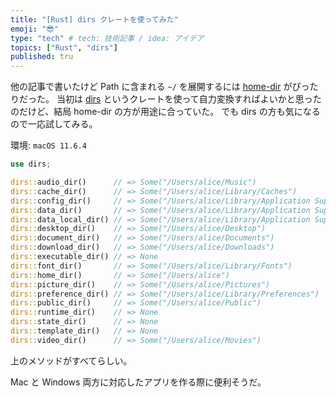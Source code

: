 ```yaml
---
title: "[Rust] dirs クレートを使ってみた"
emoji: "😎"
type: "tech" # tech: 技術記事 / idea: アイデア
topics: ["Rust", "dirs"]
published: tru
---
```


他の記事で書いたけど Path に含まれる `~/` を展開するには [home-dir](https://docs.rs/home-dir) がぴったりだった。
当初は [dirs](https://docs.rs/dirs) というクレートを使って自力変換すればよいかと思ったのだけど、結局 home-dir の方が用途に合っていた。
でも dirs の方も気になるので一応試してみる。

環境: `macOS 11.6.4`

```rust
use dirs;

dirs::audio_dir()      // => Some("/Users/alice/Music")
dirs::cache_dir()      // => Some("/Users/alice/Library/Caches")
dirs::config_dir()     // => Some("/Users/alice/Library/Application Support")
dirs::data_dir()       // => Some("/Users/alice/Library/Application Support")
dirs::data_local_dir() // => Some("/Users/alice/Library/Application Support")
dirs::desktop_dir()    // => Some("/Users/alice/Desktop")
dirs::document_dir()   // => Some("/Users/alice/Documents")
dirs::download_dir()   // => Some("/Users/alice/Downloads")
dirs::executable_dir() // => None
dirs::font_dir()       // => Some("/Users/alice/Library/Fonts")
dirs::home_dir()       // => Some("/Users/alice")
dirs::picture_dir()    // => Some("/Users/alice/Pictures")
dirs::preference_dir() // => Some("/Users/alice/Library/Preferences")
dirs::public_dir()     // => Some("/Users/alice/Public")
dirs::runtime_dir()    // => None
dirs::state_dir()      // => None
dirs::template_dir()   // => None
dirs::video_dir()      // => Some("/Users/alice/Movies")
```

上のメソッドがすべてらしい。

Mac と Windows 両方に対応したアプリを作る際に便利そうだ。
